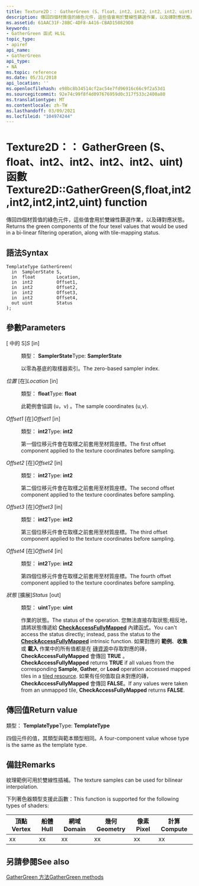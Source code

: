 ```yaml
---
title: Texture2D：： GatherGreen (S、float、int2、int2、int2、int2、uint) 函數
description: 傳回四個材質值的綠色元件，這些值會用於雙線性篩選作業，以及磚對應狀態。 |Texture2D：： GatherGreen (S、float、int2、int2、int2、int2、uint) 函數
ms.assetid: 61AAC31F-28BC-4DF8-A416-CBAD150829D8
keywords:
- GatherGreen 函式 HLSL
topic_type:
- apiref
api_name:
- GatherGreen
api_type:
- NA
ms.topic: reference
ms.date: 05/31/2018
api_location: ''
ms.openlocfilehash: e98bc8b34514cf2ac54e7fd96916c66c9f2a53d1
ms.sourcegitcommit: 92e74c99f8f4d097676959d0c317f533c2400a80
ms.translationtype: MT
ms.contentlocale: zh-TW
ms.lasthandoff: 03/09/2021
ms.locfileid: "104974244"
---
```

# <a name="texture2dgathergreensfloatint2int2int2int2uint-function"></a><span data-ttu-id="1e700-105">Texture2D：： GatherGreen (S、float、int2、int2、int2、int2、uint) 函數</span><span class="sxs-lookup"><span data-stu-id="1e700-105">Texture2D::GatherGreen(S,float,int2,int2,int2,int2,uint) function</span></span>

<span data-ttu-id="1e700-106">傳回四個材質值的綠色元件，這些值會用於雙線性篩選作業，以及磚對應狀態。</span><span class="sxs-lookup"><span data-stu-id="1e700-106">Returns the green components of the four texel values that would be used in a bi-linear filtering operation, along with tile-mapping status.</span></span>

## <a name="syntax"></a><span data-ttu-id="1e700-107">語法</span><span class="sxs-lookup"><span data-stu-id="1e700-107">Syntax</span></span>


``` syntax
TemplateType GatherGreen(
  in  SamplerState S,
  in  float        Location,
  in  int2         Offset1,
  in  int2         Offset2,
  in  int2         Offset3,
  in  int2         Offset4,
  out uint         Status
);
```



## <a name="parameters"></a><span data-ttu-id="1e700-108">參數</span><span class="sxs-lookup"><span data-stu-id="1e700-108">Parameters</span></span>

<dl> <dt>

<span data-ttu-id="1e700-109"> \[ 中的 S\]</span><span class="sxs-lookup"><span data-stu-id="1e700-109">*S* \[in\]</span></span>
</dt> <dd>

<span data-ttu-id="1e700-110">類型： **SamplerState**</span><span class="sxs-lookup"><span data-stu-id="1e700-110">Type: **SamplerState**</span></span>

<span data-ttu-id="1e700-111">以零為基底的取樣器索引。</span><span class="sxs-lookup"><span data-stu-id="1e700-111">The zero-based sampler index.</span></span>

</dd> <dt>

<span data-ttu-id="1e700-112">*位置* \[在\]</span><span class="sxs-lookup"><span data-stu-id="1e700-112">*Location* \[in\]</span></span>
</dt> <dd>

<span data-ttu-id="1e700-113">類型： **float**</span><span class="sxs-lookup"><span data-stu-id="1e700-113">Type: **float**</span></span>

<span data-ttu-id="1e700-114">此範例會協調 (u，v) 。</span><span class="sxs-lookup"><span data-stu-id="1e700-114">The sample coordinates (u,v).</span></span>

</dd> <dt>

<span data-ttu-id="1e700-115">*Offset1* \[在\]</span><span class="sxs-lookup"><span data-stu-id="1e700-115">*Offset1* \[in\]</span></span>
</dt> <dd>

<span data-ttu-id="1e700-116">類型： **int2**</span><span class="sxs-lookup"><span data-stu-id="1e700-116">Type: **int2**</span></span>

<span data-ttu-id="1e700-117">第一個位移元件會在取樣之前套用至材質座標。</span><span class="sxs-lookup"><span data-stu-id="1e700-117">The first offset component applied to the texture coordinates before sampling.</span></span>

</dd> <dt>

<span data-ttu-id="1e700-118">*Offset2* \[在\]</span><span class="sxs-lookup"><span data-stu-id="1e700-118">*Offset2* \[in\]</span></span>
</dt> <dd>

<span data-ttu-id="1e700-119">類型： **int2**</span><span class="sxs-lookup"><span data-stu-id="1e700-119">Type: **int2**</span></span>

<span data-ttu-id="1e700-120">第二個位移元件會在取樣之前套用至材質座標。</span><span class="sxs-lookup"><span data-stu-id="1e700-120">The second offset component applied to the texture coordinates before sampling.</span></span>

</dd> <dt>

<span data-ttu-id="1e700-121">*Offset3* \[在\]</span><span class="sxs-lookup"><span data-stu-id="1e700-121">*Offset3* \[in\]</span></span>
</dt> <dd>

<span data-ttu-id="1e700-122">類型： **int2**</span><span class="sxs-lookup"><span data-stu-id="1e700-122">Type: **int2**</span></span>

<span data-ttu-id="1e700-123">第三個位移元件會在取樣之前套用至材質座標。</span><span class="sxs-lookup"><span data-stu-id="1e700-123">The third offset component applied to the texture coordinates before sampling.</span></span>

</dd> <dt>

<span data-ttu-id="1e700-124">*Offset4* \[在\]</span><span class="sxs-lookup"><span data-stu-id="1e700-124">*Offset4* \[in\]</span></span>
</dt> <dd>

<span data-ttu-id="1e700-125">類型： **int2**</span><span class="sxs-lookup"><span data-stu-id="1e700-125">Type: **int2**</span></span>

<span data-ttu-id="1e700-126">第四個位移元件會在取樣之前套用至材質座標。</span><span class="sxs-lookup"><span data-stu-id="1e700-126">The fourth offset component applied to the texture coordinates before sampling.</span></span>

</dd> <dt>

<span data-ttu-id="1e700-127">*狀態* \[擴展\]</span><span class="sxs-lookup"><span data-stu-id="1e700-127">*Status* \[out\]</span></span>
</dt> <dd>

<span data-ttu-id="1e700-128">類型： **uint**</span><span class="sxs-lookup"><span data-stu-id="1e700-128">Type: **uint**</span></span>

<span data-ttu-id="1e700-129">作業的狀態。</span><span class="sxs-lookup"><span data-stu-id="1e700-129">The status of the operation.</span></span> <span data-ttu-id="1e700-130">您無法直接存取狀態;相反地，請將狀態傳遞給 [**CheckAccessFullyMapped**](checkaccessfullymapped.md) 內建函式。</span><span class="sxs-lookup"><span data-stu-id="1e700-130">You can't access the status directly; instead, pass the status to the [**CheckAccessFullyMapped**](checkaccessfullymapped.md) intrinsic function.</span></span> <span data-ttu-id="1e700-131">如果對應的 **範例**、**收集** 或 **載入** 作業中的所有值都是在 [磚資源](/windows/desktop/direct3d11/direct3d-11-2-features)中存取對應的磚， **CheckAccessFullyMapped** 會傳回 **TRUE** 。</span><span class="sxs-lookup"><span data-stu-id="1e700-131">**CheckAccessFullyMapped** returns **TRUE** if all values from the corresponding **Sample**, **Gather**, or **Load** operation accessed mapped tiles in a [tiled resource](/windows/desktop/direct3d11/direct3d-11-2-features).</span></span> <span data-ttu-id="1e700-132">如果有任何值取自未對應的磚， **CheckAccessFullyMapped** 會傳回 **FALSE**。</span><span class="sxs-lookup"><span data-stu-id="1e700-132">If any values were taken from an unmapped tile, **CheckAccessFullyMapped** returns **FALSE**.</span></span>

</dd> </dl>

## <a name="return-value"></a><span data-ttu-id="1e700-133">傳回值</span><span class="sxs-lookup"><span data-stu-id="1e700-133">Return value</span></span>

<span data-ttu-id="1e700-134">類型： **TemplateType**</span><span class="sxs-lookup"><span data-stu-id="1e700-134">Type: **TemplateType**</span></span>

<span data-ttu-id="1e700-135">四個元件的值，其類型與範本類型相同。</span><span class="sxs-lookup"><span data-stu-id="1e700-135">A four-component value whose type is the same as the template type.</span></span>

## <a name="remarks"></a><span data-ttu-id="1e700-136">備註</span><span class="sxs-lookup"><span data-stu-id="1e700-136">Remarks</span></span>

<span data-ttu-id="1e700-137">紋理範例可用於雙線性插補。</span><span class="sxs-lookup"><span data-stu-id="1e700-137">The texture samples can be used for bilinear interpolation.</span></span>

<span data-ttu-id="1e700-138">下列著色器類型支援此函數：</span><span class="sxs-lookup"><span data-stu-id="1e700-138">This function is supported for the following types of shaders:</span></span>



| <span data-ttu-id="1e700-139">頂點</span><span class="sxs-lookup"><span data-stu-id="1e700-139">Vertex</span></span> | <span data-ttu-id="1e700-140">船體</span><span class="sxs-lookup"><span data-stu-id="1e700-140">Hull</span></span> | <span data-ttu-id="1e700-141">網域</span><span class="sxs-lookup"><span data-stu-id="1e700-141">Domain</span></span> | <span data-ttu-id="1e700-142">幾何</span><span class="sxs-lookup"><span data-stu-id="1e700-142">Geometry</span></span> | <span data-ttu-id="1e700-143">像素</span><span class="sxs-lookup"><span data-stu-id="1e700-143">Pixel</span></span> | <span data-ttu-id="1e700-144">計算</span><span class="sxs-lookup"><span data-stu-id="1e700-144">Compute</span></span> |
|--------|------|--------|----------|-------|---------|
| <span data-ttu-id="1e700-145">x</span><span class="sxs-lookup"><span data-stu-id="1e700-145">x</span></span>      | <span data-ttu-id="1e700-146">x</span><span class="sxs-lookup"><span data-stu-id="1e700-146">x</span></span>    | <span data-ttu-id="1e700-147">x</span><span class="sxs-lookup"><span data-stu-id="1e700-147">x</span></span>      | <span data-ttu-id="1e700-148">x</span><span class="sxs-lookup"><span data-stu-id="1e700-148">x</span></span>        | <span data-ttu-id="1e700-149">x</span><span class="sxs-lookup"><span data-stu-id="1e700-149">x</span></span>     | <span data-ttu-id="1e700-150">x</span><span class="sxs-lookup"><span data-stu-id="1e700-150">x</span></span>       |



 

## <a name="see-also"></a><span data-ttu-id="1e700-151">另請參閱</span><span class="sxs-lookup"><span data-stu-id="1e700-151">See also</span></span>

<dl> <dt>

[<span data-ttu-id="1e700-152">GatherGreen 方法</span><span class="sxs-lookup"><span data-stu-id="1e700-152">GatherGreen methods</span></span>](texture2d-gathergreen.md)
</dt> </dl>

 

 
